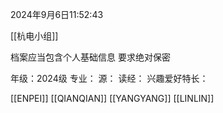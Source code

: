 2024年9月6日11:52:43

[[杭电小组]]

档案应当包含个人基础信息 
要求绝对保密

年级：2024级
专业：
源：
读经：
兴趣爱好特长：

[[ENPEI]]
[[QIANQIAN]]
[[YANGYANG]]
[[LINLIN]]

